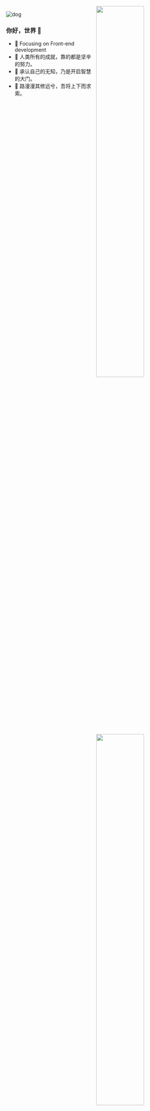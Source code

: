 <!---
👋 Hi, I’m @AnnGreen1              
👀 I’m interested in Front-end development
--->

<!---
AnnGreen1/AnnGreen1 is a ✨ special ✨ repository because its `README.md` (this file) appears on your GitHub profile.
You can click the Preview link to take a look at your changes.
--->

<!---
<img align="center" src="https://raw.githubusercontent.com/AnnGreen1/AnnGreen1/master/github-contribution-grid-snake-dark.svg" />
--->


<!---
<img align="right" src="https://github-readme-stats.vercel.app/api?username=AnnGreen1&show_icons=true&icon_color=CE1D2D&text_color=718096&bg_color=ffffff&hide_title=true" />
                    
                              
                                  
  
<img align='right' width='51%' src="https://github-readme-stats.vercel.app/api/top-langs/?username=AnnGreen1&hide=html,java,jupyter%20notebook,css&layout=compact&card_width=495&title_color=eb1f6a&icon_color=e28905&text_color=999999&bg_color=0,27282200,0000000F">
--->

<img align="right" width="51%" src="https://github-readme-stats.vercel.app/api?username=AnnGreen1&title_color=eb1f6a&icon_color=999&text_color=999999&bg_color=0,27282200,0000000F&show_icons=true&hide_border=true&count_private=true">

<img align='right' width='51%' src="https://github-readme-stats.vercel.app/api/top-langs/?username=AnnGreen1&hide=html,php,java,&layout=compact&card_width=495&title_color=eb1f6a&icon_color=e28905&text_color=999999&bg_color=0,27282200,0000000F&hide_border=true">

![dog](https://github.com/user-attachments/assets/30baa8ac-bf3f-4b41-bbea-9214c9589b71)


### 你好，世界 👋

- :orange_book: Focusing on Front-end development
- :hammer: 人类所有的成就，靠的都是坚辛的努力。
- :ram: 承认自己的无知，乃是开启智慧的大门。
- :meat_on_bone: 路漫漫其修远兮，吾将上下而求索。
